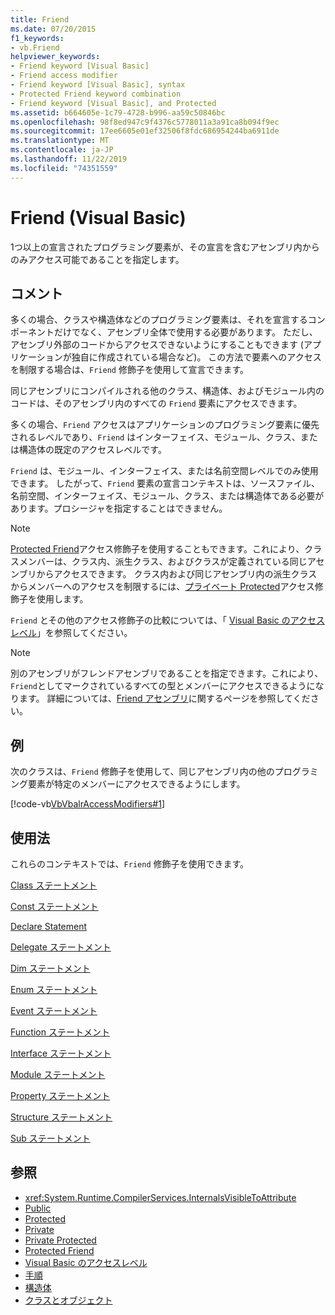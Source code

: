 ```yaml
---
title: Friend
ms.date: 07/20/2015
f1_keywords:
- vb.Friend
helpviewer_keywords:
- Friend keyword [Visual Basic]
- Friend access modifier
- Friend keyword [Visual Basic], syntax
- Protected Friend keyword combination
- Friend keyword [Visual Basic], and Protected
ms.assetid: b664605e-1c79-4728-b996-aa59c50846bc
ms.openlocfilehash: 98f8ed947c9f4376c5778011a3a91ca8b094f9ec
ms.sourcegitcommit: 17ee6605e01ef32506f8fdc686954244ba6911de
ms.translationtype: MT
ms.contentlocale: ja-JP
ms.lasthandoff: 11/22/2019
ms.locfileid: "74351559"
---
```

# <a name="friend-visual-basic"></a>Friend (Visual Basic)
1つ以上の宣言されたプログラミング要素が、その宣言を含むアセンブリ内からのみアクセス可能であることを指定します。  
  
## <a name="remarks"></a>コメント  
 多くの場合、クラスや構造体などのプログラミング要素は、それを宣言するコンポーネントだけでなく、アセンブリ全体で使用する必要があります。 ただし、アセンブリ外部のコードからアクセスできないようにすることもできます (アプリケーションが独自に作成されている場合など)。 この方法で要素へのアクセスを制限する場合は、`Friend` 修飾子を使用して宣言できます。  
  
 同じアセンブリにコンパイルされる他のクラス、構造体、およびモジュール内のコードは、そのアセンブリ内のすべての `Friend` 要素にアクセスできます。  
  
 多くの場合、`Friend` アクセスはアプリケーションのプログラミング要素に優先されるレベルであり、`Friend` はインターフェイス、モジュール、クラス、または構造体の既定のアクセスレベルです。  
  
 `Friend` は、モジュール、インターフェイス、または名前空間レベルでのみ使用できます。 したがって、`Friend` 要素の宣言コンテキストは、ソースファイル、名前空間、インターフェイス、モジュール、クラス、または構造体である必要があります。プロシージャを指定することはできません。  

> [!NOTE]
> [Protected Friend](protected-friend.md)アクセス修飾子を使用することもできます。これにより、クラスメンバーは、クラス内、派生クラス、およびクラスが定義されている同じアセンブリからアクセスできます。 クラス内および同じアセンブリ内の派生クラスからメンバーへのアクセスを制限するには、[プライベート Protected](private-protected.md)アクセス修飾子を使用します。

 `Friend` とその他のアクセス修飾子の比較については、「 [Visual Basic のアクセスレベル](../../../visual-basic/programming-guide/language-features/declared-elements/access-levels.md)」を参照してください。  
  
> [!NOTE]
> 別のアセンブリがフレンドアセンブリであることを指定できます。これにより、`Friend`としてマークされているすべての型とメンバーにアクセスできるようになります。 詳細については、[Friend アセンブリ](../../../standard/assembly/friend.md)に関するページを参照してください。

## <a name="example"></a>例  
 次のクラスは、`Friend` 修飾子を使用して、同じアセンブリ内の他のプログラミング要素が特定のメンバーにアクセスできるようにします。  
  
 [!code-vb[VbVbalrAccessModifiers#1](~/samples/snippets/visualbasic/VS_Snippets_VBCSharp/vbvbalraccessmodifiers/vb/class1.vb#1)]  
  
## <a name="usage"></a>使用法  
 これらのコンテキストでは、`Friend` 修飾子を使用できます。  
  
 [Class ステートメント](../../../visual-basic/language-reference/statements/class-statement.md)  
  
 [Const ステートメント](../../../visual-basic/language-reference/statements/const-statement.md)  
  
 [Declare Statement](../../../visual-basic/language-reference/statements/declare-statement.md)  
  
 [Delegate ステートメント](../../../visual-basic/language-reference/statements/delegate-statement.md)  
  
 [Dim ステートメント](../../../visual-basic/language-reference/statements/dim-statement.md)  
  
 [Enum ステートメント](../../../visual-basic/language-reference/statements/enum-statement.md)  
  
 [Event ステートメント](../../../visual-basic/language-reference/statements/event-statement.md)  
  
 [Function ステートメント](../../../visual-basic/language-reference/statements/function-statement.md)  
  
 [Interface ステートメント](../../../visual-basic/language-reference/statements/interface-statement.md)  
  
 [Module ステートメント](../../../visual-basic/language-reference/statements/module-statement.md)  
  
 [Property ステートメント](../../../visual-basic/language-reference/statements/property-statement.md)  
  
 [Structure ステートメント](../../../visual-basic/language-reference/statements/structure-statement.md)  
  
 [Sub ステートメント](../../../visual-basic/language-reference/statements/sub-statement.md)  
  
## <a name="see-also"></a>参照

- <xref:System.Runtime.CompilerServices.InternalsVisibleToAttribute>
- [Public](../../../visual-basic/language-reference/modifiers/public.md)
- [Protected](../../../visual-basic/language-reference/modifiers/protected.md)
- [Private](../../../visual-basic/language-reference/modifiers/private.md)
- [Private Protected](./private-protected.md)
- [Protected Friend](./protected-friend.md)
- [Visual Basic のアクセスレベル](../../../visual-basic/programming-guide/language-features/declared-elements/access-levels.md)
- [手順](../../../visual-basic/programming-guide/language-features/procedures/index.md)
- [構造体](../../../visual-basic/programming-guide/language-features/data-types/structures.md)
- [クラスとオブジェクト](../../../visual-basic/programming-guide/language-features/objects-and-classes/index.md)
